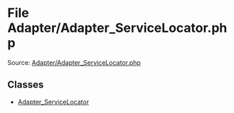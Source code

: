 File Adapter/Adapter_ServiceLocator.php
=========

Source: [Adapter/Adapter_ServiceLocator.php](https://github.com/PrestaShop/PrestaShop/blob/1.6.1.1/Adapter/Adapter_ServiceLocator.php)


Classes
-------

* [Adapter_ServiceLocator](class.Adapter_ServiceLocator.md)

